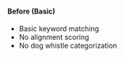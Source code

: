 #### Before (Basic)

- Basic keyword matching
- No alignment scoring
- No dog whistle categorization
